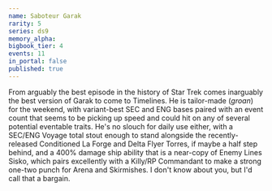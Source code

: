 ```yaml
---
name: Saboteur Garak
rarity: 5
series: ds9
memory_alpha:
bigbook_tier: 4
events: 11
in_portal: false
published: true
---
```


From arguably the best episode in the history of Star Trek comes inarguably the best version of Garak to come to Timelines. He is tailor-made (*groan*) for the weekend, with variant-best SEC and ENG bases paired with an event count that seems to be picking up speed and could hit on any of several potential eventable traits. He's no slouch for daily use either, with a SEC/ENG Voyage total stout enough to stand alongside the recently-released Conditioned La Forge and Delta Flyer Torres, if maybe a half step behind, and a 400% damage ship ability that is a near-copy of Enemy Lines Sisko, which pairs excellently with a Killy/RP Commandant to make a strong one-two punch for Arena and Skirmishes. I don't know about you, but I'd call that a bargain.
